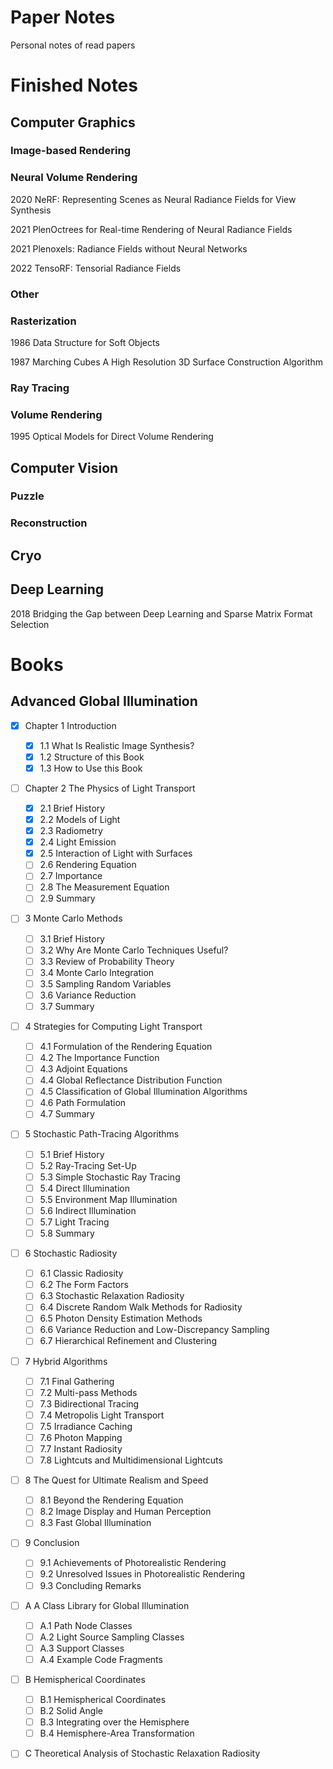 # Paper Notes

Personal notes of read papers

# Finished Notes

## Computer Graphics

### Image-based Rendering

### Neural Volume Rendering

2020 NeRF: Representing Scenes as Neural Radiance Fields for View Synthesis

2021 PlenOctrees for Real-time Rendering of Neural Radiance Fields

2021 Plenoxels: Radiance Fields without Neural Networks

2022 TensoRF: Tensorial Radiance Fields

### Other

### Rasterization

1986 Data Structure for Soft Objects

1987 Marching Cubes A High Resolution 3D Surface Construction Algorithm

### Ray Tracing

### Volume Rendering

1995 Optical Models for Direct Volume Rendering

## Computer Vision

### Puzzle

### Reconstruction

## Cryo

## Deep Learning

2018 Bridging the Gap between Deep Learning and Sparse Matrix Format Selection

# Books

## Advanced Global Illumination

- [x] Chapter 1 Introduction
    - [x] 1.1 What Is Realistic Image Synthesis?
    - [x] 1.2 Structure of this Book
    - [x] 1.3 How to Use this Book
- [ ] Chapter 2 The Physics of Light Transport
    - [x] 2.1 Brief History
    - [x] 2.2 Models of Light
    - [x] 2.3 Radiometry
    - [x] 2.4 Light Emission
    - [x] 2.5 Interaction of Light with Surfaces
    - [ ] 2.6 Rendering Equation
    - [ ] 2.7 Importance
    - [ ] 2.8 The Measurement Equation
    - [ ] 2.9 Summary
- [ ] 3 Monte Carlo Methods
    - [ ] 3.1 Brief History
    - [ ] 3.2 Why Are Monte Carlo Techniques Useful?
    - [ ] 3.3 Review of Probability Theory
    - [ ] 3.4 Monte Carlo Integration
    - [ ] 3.5 Sampling Random Variables
    - [ ] 3.6 Variance Reduction
    - [ ] 3.7 Summary
- [ ] 4 Strategies for Computing Light Transport
    - [ ] 4.1 Formulation of the Rendering Equation
    - [ ] 4.2 The Importance Function
    - [ ] 4.3 Adjoint Equations
    - [ ] 4.4 Global Reflectance Distribution Function
    - [ ] 4.5 Classification of Global Illumination Algorithms
    - [ ] 4.6 Path Formulation
    - [ ] 4.7 Summary
- [ ] 5 Stochastic Path-Tracing Algorithms             
    - [ ] 5.1 Brief History
    - [ ] 5.2 Ray-Tracing Set-Up
    - [ ] 5.3 Simple Stochastic Ray Tracing
    - [ ] 5.4 Direct Illumination
    - [ ] 5.5 Environment Map Illumination
    - [ ] 5.6 Indirect Illumination
    - [ ] 5.7 Light Tracing
    - [ ] 5.8 Summary
- [ ] 6 Stochastic Radiosity
    - [ ] 6.1 Classic Radiosity
    - [ ] 6.2 The Form Factors
    - [ ] 6.3 Stochastic Relaxation Radiosity
    - [ ] 6.4 Discrete Random Walk Methods for Radiosity
    - [ ] 6.5 Photon Density Estimation Methods
    - [ ] 6.6 Variance Reduction and Low-Discrepancy Sampling
    - [ ] 6.7 Hierarchical Refinement and Clustering
- [ ] 7 Hybrid Algorithms
    - [ ] 7.1 Final Gathering
    - [ ] 7.2 Multi-pass Methods
    - [ ] 7.3 Bidirectional Tracing
    - [ ] 7.4 Metropolis Light Transport
    - [ ] 7.5 Irradiance Caching
    - [ ] 7.6 Photon Mapping
    - [ ] 7.7 Instant Radiosity
    - [ ] 7.8 Lightcuts and Multidimensional Lightcuts
- [ ] 8 The Quest for Ultimate Realism and Speed
    - [ ] 8.1 Beyond the Rendering Equation
    - [ ] 8.2 Image Display and Human Perception
    - [ ] 8.3 Fast Global Illumination
- [ ] 9 Conclusion
    - [ ] 9.1 Achievements of Photorealistic Rendering
    - [ ] 9.2 Unresolved Issues in Photorealistic Rendering
    - [ ] 9.3 Concluding Remarks
- [ ] A A Class Library for Global Illumination
    - [ ] A.1 Path Node Classes
    - [ ] A.2 Light Source Sampling Classes
    - [ ] A.3 Support Classes
    - [ ] A.4 Example Code Fragments
- [ ] B Hemispherical Coordinates
    - [ ] B.1 Hemispherical Coordinates
    - [ ] B.2 Solid Angle
    - [ ] B.3 Integrating over the Hemisphere
    - [ ] B.4 Hemisphere-Area Transformation
- [ ] C Theoretical Analysis of Stochastic Relaxation Radiosity

